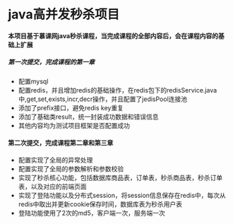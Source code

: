 # java高并发秒杀项目
#### 本项目基于慕课网java秒杀课程，当完成课程的全部内容后，会在课程内容的基础上扩展
##### 第一次提交，完成课程的第一章
- 配置mysql
- 配置redis，并且增加redis的基础操作，在redis包下的redisService.java中,get,set,exists,incr,decr操作，并且配置了jedisPool连接池
- 添加了prefix接口，避免redis key重复
- 添加了基础类result，统一封装成功数据和错误信息
- 其他内容均为测试项目框架是否配置成功
#### 第二次提交，完成课程第二章和第三章
- 配置实现了全局的异常处理
- 配置实现了全局的参数解析和参数校验
- 实现了秒杀核心功能，包括数据库商品表，订单表，秒杀商品表，秒杀订单表，以及对应的前端页面
- 实现了登陆功能以及分布式session，将session信息保存在redis中，每次从redis中取出并更新cookie保存时间，数据库表为秒杀用户表
- 登陆功能使用了2次的md5，客户端一次，服务端一次
